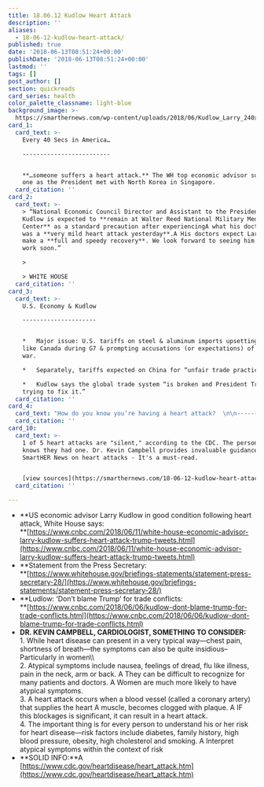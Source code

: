 ```yaml
---
title: 18.06.12 Kudlow Heart Attack
description: ''
aliases:
  - 18-06-12-kudlow-heart-attack/
published: true
date: '2018-06-13T08:51:24+00:00'
publishDate: '2018-06-13T08:51:24+00:00'
lastmod: ''
tags: []
post_author: []
section: quickreads
card_series: health
color_palette_classname: light-blue
background_image: >-
  https://smarthernews.com/wp-content/uploads/2018/06/Kudlow_Larry_240x250_v2_400x400.jpg
card_1:
  card_text: >-
    Every 40 Secs in America…

    -------------------------


    **…someone suffers a heart attack.** The WH top economic advisor survived
    one as the President met with North Korea in Singapore.
  card_citation: ''
card_2:
  card_text: >-
    > “National Economic Council Director and Assistant to the President Larry
    Kudlow is expected to **remain at Walter Reed National Military Medical
    Center** as a standard precaution after experiencingA what his doctors say
    was a **very mild heart attack yesterday**.A His doctors expect Larry will
    make a **full and speedy recovery**. We look forward to seeing him back at
    work soon.”

    > 

    > WHITE HOUSE
  card_citation: ''
card_3:
  card_text: >-
    U.S. Economy & Kudlow

    ---------------------


    *   Major issue: U.S. tariffs on steel & aluminum imports upsetting allies
    like Canada during G7 & prompting accusations (or expectations) of a trade
    war.

    *   Separately, tariffs expected on China for “unfair trade practices.”

    *   Kudlow says the global trade system “is broken and President Trump is
    trying to fix it.”
  card_citation: ''
card_4:
  card_text: "How do you know you’re having a heart attack?  \n\n------------------------------------------------\n\n> “While heart disease can present in a very typical waya\x14chest pain, shortness of breatha\x14the symptoms can also be quite insidious–Particularly in women.”\n> \n> Cardiologist Kevin Campbell to SmartHER News says atypical symptoms include nausea, feelings of dread, flu-like illness, pain in the neck, arm or back."
  card_citation: ''
card_10:
  card_text: >-
    1 of 5 heart attacks are "silent," according to the CDC. The person never
    knows they had one. Dr. Kevin Campbell provides invaluable guidance to
    SmartHER News on heart attacks - It's a must-read.


    [view sources](https://smarthernews.com/18-06-12-kudlow-heart-attack/)
  card_citation: ''

---
```

*   **US economic advisor Larry Kudlow in good condition following heart attack, White House says:  
    **[https://www.cnbc.com/2018/06/11/white-house-economic-advisor-larry-kudlow-suffers-heart-attack-trump-tweets.html](https://www.cnbc.com/2018/06/11/white-house-economic-advisor-larry-kudlow-suffers-heart-attack-trump-tweets.html)
*   **Statement from the Press Secretary:  
    **[https://www.whitehouse.gov/briefings-statements/statement-press-secretary-28/](https://www.whitehouse.gov/briefings-statements/statement-press-secretary-28/)
*   **Ludlow: ‘Don’t blame Trump’ for trade conflicts:  
    **[https://www.cnbc.com/2018/06/06/kudlow-dont-blame-trump-for-trade-conflicts.html](https://www.cnbc.com/2018/06/06/kudlow-dont-blame-trump-for-trade-conflicts.html)
*   **DR. KEVIN CAMPBELL, CARDIOLOGIST, SOMETHING TO CONSIDER:**  
    1\. While heart disease can present in a very typical way—chest pain, shortness of breath—the symptoms can also be quite insidious–Particularly in women\\\\  
    2\. Atypical symptoms include nausea, feelings of dread, flu like illness, pain in the neck, arm or back. A They can be difficult to recognize for many patients and doctors. A Women are much more likely to have atypical symptoms.  
    3\. A heart attack occurs when a blood vessel (called a coronary artery) that supplies the heart A muscle, becomes clogged with plaque. A IF this blockages is significant, it can result in a heart attack.  
    4\. The important thing is for every person to understand his or her risk for heart disease—risk factors include diabetes, family history, high blood pressure, obesity, high cholesterol and smoking. A Interpret atypical symptoms within the context of risk
*   **SOLID INFO:**A [https://www.cdc.gov/heartdisease/heart_attack.htm](https://www.cdc.gov/heartdisease/heart_attack.htm)